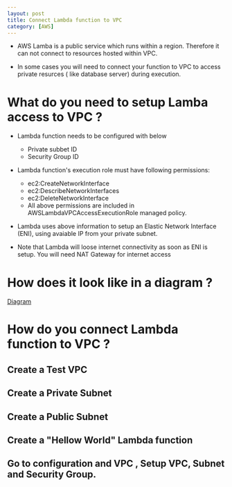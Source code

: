 ```yaml
---
layout: post
title: Connect Lambda function to VPC
category: [AWS]
---
```


- AWS Lamba is a public service which runs within a region. Therefore it can not connect to resources hosted within VPC. 

- In some cases you will need to connect your function to VPC to access private resurces ( like database server) during execution. 

# What do you need to setup Lamba access to VPC ?

- Lambda function needs to be configured with below
    * Private subbet ID
    * Security Group ID 

- Lambda function's execution role must have following permissions:
    * ec2:CreateNetworkInterface
    * ec2:DescribeNetworkInterfaces
    * ec2:DeleteNetworkInterface 
    * All above permissions are included in AWSLambdaVPCAccessExecutionRole managed policy. 


- Lambda uses above information to setup an Elastic Network Interface (ENI), using avaiable IP from your private subnet. 
- Note that Lambda will loose internet connectivity as soon as ENI is setup. You will need NAT Gateway for internet access 

# How does it look like in a diagram ?

[Diagram](/assets/images/connect-lambda-to-vpc.JPG)


# How do you connect Lambda function to VPC ?

## Create a Test VPC

## Create a Private Subnet

## Create a Public Subnet

## Create a "Hellow World" Lambda function

## Go to configuration and VPC , Setup VPC, Subnet and Security Group. 